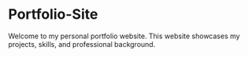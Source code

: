 # Portfolio-Site
Welcome to my personal portfolio website. This website showcases my projects, skills, and professional background.
